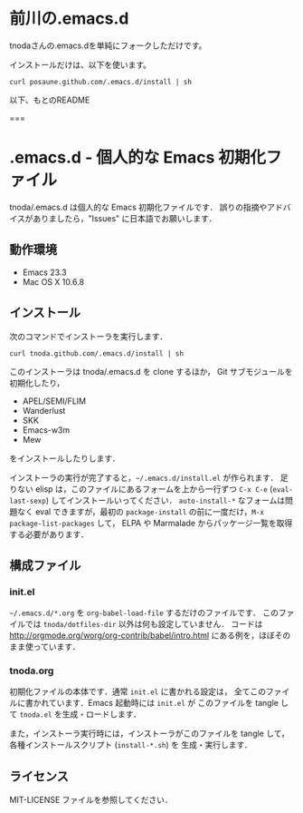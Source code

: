 # 前川の.emacs.d
tnodaさんの.emacs.dを単純にフォークしただけです。

インストールだけは、以下を使います。

    curl posaune.github.com/.emacs.d/install | sh

以下、もとのREADME

===

# .emacs.d - 個人的な Emacs 初期化ファイル

tnoda/.emacs.d は個人的な Emacs 初期化ファイルです．
誤りの指摘やアドバイスがありましたら，"Issues" に日本語でお願いします．

## 動作環境

* Emacs 23.3
* Mac OS X 10.6.8

## インストール

次のコマンドでインストーラを実行します．

    curl tnoda.github.com/.emacs.d/install | sh

このインストーラは tnoda/.emacs.d を clone するほか，
Git サブモジュールを初期化したり，

* APEL/SEMI/FLIM
* Wanderlust
* SKK
* Emacs-w3m
* Mew

をインストールしたりします．

インストーラの実行が完了すると，`~/.emacs.d/install.el` が作られます．
足りない elisp は，このファイルにあるフォームを上から一行ずつ
`C-x C-e` (`eval-last-sexp`) してインストールいってください．
`auto-install-*` なフォームは問題なく eval できますが，最初の
`package-install` の前に一度だけ，`M-x package-list-packages` して，
ELPA や Marmalade からパッケージ一覧を取得する必要があります．

## 構成ファイル

### init.el

`~/.emacs.d/*.org` を `org-babel-load-file` するだけのファイルです．
このファイルでは `tnoda/dotfiles-dir` 以外は何も設定していません．
コードは <http://orgmode.org/worg/org-contrib/babel/intro.html>
にある例を，ほぼそのまま使っています．

### tnoda.org

初期化ファイルの本体です．通常 `init.el` に書かれる設定は，
全てこのファイルに書かれています．Emacs 起動時には `init.el` が
このファイルを tangle して `tnoda.el` を生成・ロードします．

また，インストーラ実行時には，インストーラがこのファイルを
tangle して，各種インストールスクリプト (`install-*.sh`) を
生成・実行します．

## ライセンス

MIT-LICENSE ファイルを参照してください．
